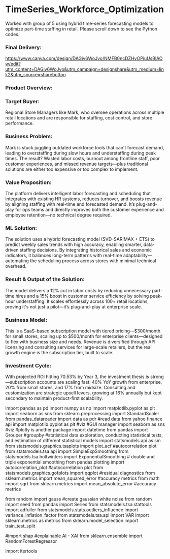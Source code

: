 # TimeSeries_Workforce_Optimization
Worked with group of 5 using hybrid time-series forecasting models to optimize part-time staffing in retail.
Please scroll down to see the Python codes.
### Final Delivery:
https://www.canva.com/design/DAGiv6WoJvo/NMFB0ncDZHvOPiuUsBlAOw/edit?utm_content=DAGiv6WoJvo&utm_campaign=designshare&utm_medium=link2&utm_source=sharebutton 

### Product Overview:
### Target Buyer: 
Regional Store Managers like Mark, who oversee operations across multiple retail locations and are responsible for staffing, cost control, and store performance.
### Business Problem:
Mark is stuck juggling outdated workforce tools that can't forecast demand, leading to overstaffing during slow hours and understaffing during peak times. The result? Wasted labor costs, burnout among frontline staff, poor customer experiences, and missed revenue targets—plus traditional solutions are either too expensive or too complex to implement.
### Value Proposition:
The platform delivers intelligent labor forecasting and scheduling that integrates with existing HR systems, reduces turnover, and boosts revenue by aligning staffing with real-time and forecasted demand. It’s plug-and-play for ops teams and directly improves both the customer experience and employee retention—no technical degree required.
### ML Solution:
The solution uses a hybrid forecasting model (SVD-SARIMAX + ETS) to predict weekly sales trends with high accuracy, enabling smarter, data-driven staffing decisions. By integrating historical sales and economic indicators, it balances long-term patterns with real-time adaptability—automating the scheduling process across stores with minimal technical overhead.
### Result & Output of the Solution:
The model delivers a 12% cut in labor costs by reducing unnecessary part-time hires and a 15% boost in customer service efficiency by solving peak-hour understaffing. It scales effortlessly across 100+ retail locations, proving it's not just a pilot—it’s plug-and-play at enterprise scale.
### Business Model:
This is a SaaS-based subscription model with tiered pricing—$300/month for small stores, scaling up to $500/month for enterprise clients—designed to flex with business size and needs. Revenue is diversified through API licensing and consulting services for large-scale retailers, but the real growth engine is the subscription tier, built to scale.
### Investment Cycle:
With projected ROI hitting 70.53% by Year 3, the investment thesis is strong—subscription accounts are scaling fast: 40% YoY growth from enterprise, 20% from small stores, and 17% from midsize. Consulting and customization are strategic upsell levers, growing at 16% annually but kept secondary to maintain product-first scalability.


import pandas as pd
import numpy as np
import matplotlib.pyplot as plt
import seaborn as sns
from sklearn.preprocessing import StandardScaler
from pandas_datareader import data as pdr #read data from yahoo finance api
import matplotlib.pyplot as plt #viz #GUI manager
import seaborn as sns #viz #plotly is another package
import datetime
from pandas import Grouper #groupby
#statistical data exploration, conducting statistical tests, and estimation of different statistical models
import statsmodels.api as sm
from statsmodels.graphics.tsaplots import plot_acf #autocorrelation plot
from statsmodels.tsa.api import SimpleExpSmoothing
from statsmodels.tsa.holtwinters import ExponentialSmoothing # double and triple exponential smoothing
from pandas.plotting import autocorrelation_plot #autocorrelation plot
from statsmodels.graphics.gofplots import qqplot #residual diagnostics
from sklearn.metrics import mean_squared_error #accuracy metrics
from math import sqrt
from sklearn.metrics import mean_absolute_error #accuracy metrics

from random import gauss #create gaussian white noise
from random import seed
from pandas import Series
from statsmodels.tsa.stattools import adfuller
from statsmodels.stats.outliers_influence import variance_inflation_factor
from statsmodels.tsa.api import VAR
import sklearn.metrics as metrics
from sklearn.model_selection import train_test_split

#import shap #explainable AI - XAI
from sklearn.ensemble import RandomForestRegressor

import itertools
